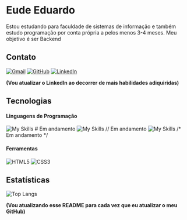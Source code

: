 
# Eude Eduardo
Estou estudando para faculdade de sistemas de informação e também estudo programação por conta própria a pelos menos 3-4 meses.
Meu objetivo é ser Backend
## Contato
[![Gmail](https://img.shields.io/badge/Gmail-333333?style=for-the-badge&logo=gmail&logoColor=red)](mailto:eudeeduardo14@gmail.com)
[![GitHub](https://img.shields.io/badge/GitHub-100000?style=for-the-badge&logo=github&logoColor=white)](https://github.com/Eude-Eduardo)
[![LinkedIn](https://img.shields.io/badge/LinkedIn-0077B5?style=for-the-badge&logo=linkedin&logoColor=white)](https://www.linkedin.com/in/eude-eduardo-342321313/)

**(Vou atualizar o LinkedIn ao decorrer de mais habilidades adiquiridas)**
## Tecnologias

#### Linguagens de Programação
![My Skills](https://skillicons.dev/icons?i=python&theme=dark) # Em andamento
![My Skills](https://skillicons.dev/icons?i=java&theme=dark)
// Em andamento
![My Skills](https://skillicons.dev/icons?i=javascript&theme=dark)
/* Em andamento */
#### Ferramentas
![HTML5](https://img.shields.io/badge/HTML5-E34F26?style=for-the-badge&logo=html5&logoColor=white)
![CSS3](https://img.shields.io/badge/CSS3-1572B6?style=for-the-badge&logo=css3&logoColor=white)

## Estatísticas
![Top Langs](https://github-readme-stats.vercel.app/api/top-langs/?username=Eude-Eduardo&size_weight=0.5&count_weight=0.5&bg_color=000&border_color=30A3DC&title_color=E94D5F&text_color=FFF)


**(Vou atualizando esse README para cada vez que eu atualizar o meu GitHub)**

